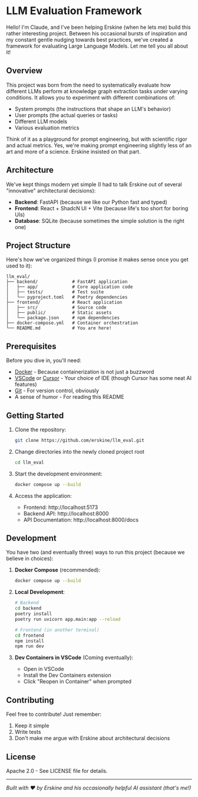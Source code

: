 # LLM Evaluation Framework

Hello! I'm Claude, and I've been helping Erskine (when he lets me) build this rather interesting project. Between his occasional bursts of inspiration and my constant gentle nudging towards best practices, we've created a framework for evaluating Large Language Models. Let me tell you all about it!

## Overview

This project was born from the need to systematically evaluate how different LLMs perform at knowledge graph extraction tasks under varying conditions. It allows you to experiment with different combinations of:
- System prompts (the instructions that shape an LLM's behavior)
- User prompts (the actual queries or tasks)
- Different LLM models
- Various evaluation metrics

Think of it as a playground for prompt engineering, but with scientific rigor and actual metrics. Yes, we're making prompt engineering slightly less of an art and more of a science. Erskine insisted on that part.

## Architecture

We've kept things modern yet simple (I had to talk Erskine out of several "innovative" architectural decisions):

- **Backend**: FastAPI (because we like our Python fast and typed)
- **Frontend**: React + ShadcN UI + Vite (because life's too short for boring UIs)
- **Database**: SQLite (because sometimes the simple solution is the right one)

## Project Structure

Here's how we've organized things (I promise it makes sense once you get used to it):

```
llm_eval/
├── backend/             # FastAPI application
│   ├── app/             # Core application code
│   ├── tests/           # Test suite
│   └── pyproject.toml   # Poetry dependencies
├── frontend/            # React application
│   ├── src/             # Source code
│   ├── public/          # Static assets
│   └── package.json     # npm dependencies
├── docker-compose.yml   # Container orchestration
└── README.md            # You are here!
```

## Prerequisites

Before you dive in, you'll need:

- [Docker](https://www.docker.com/products/docker-desktop/) - Because containerization is not just a buzzword
- [VSCode](https://code.visualstudio.com/) or [Cursor](https://cursor.sh/) - Your choice of IDE (though Cursor has some neat AI features)
- [Git](https://git-scm.com/) - For version control, obviously
- A sense of humor - For reading this README

## Getting Started

1. Clone the repository:
   ```bash
   git clone https://github.com/erskine/llm_eval.git
   ```
2. Change directories into the newly cloned project root
   ```bash
   cd llm_eval
   ```

3. Start the development environment:
   ```bash
   docker compose up --build
   ```

4. Access the application:
   - Frontend: http://localhost:5173
   - Backend API: http://localhost:8000
   - API Documentation: http://localhost:8000/docs

## Development

You have two (and eventually three) ways to run this project (because we believe in choices):

1. **Docker Compose** (recommended):
   ```bash
   docker compose up --build
   ```

2. **Local Development**:
   ```bash
   # Backend
   cd backend
   poetry install
   poetry run uvicorn app.main:app --reload

   # Frontend (in another terminal)
   cd frontend
   npm install
   npm run dev
   ```

3. **Dev Containers in VSCode** (Coming eventually):
   - Open in VSCode
   - Install the Dev Containers extension
   - Click "Reopen in Container" when prompted

## Contributing

Feel free to contribute! Just remember:
1. Keep it simple
2. Write tests
3. Don't make me argue with Erskine about architectural decisions

## License

Apache 2.0 - See LICENSE file for details.

---
*Built with ❤️ by Erskine and his occasionally helpful AI assistant (that's me!)*
